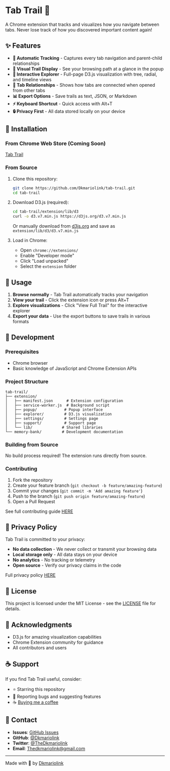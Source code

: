 # Tab Trail 🌲

A Chrome extension that tracks and visualizes how you navigate between tabs. Never lose track of how you discovered important content again!

## ✨ Features

- **📍 Automatic Tracking** - Captures every tab navigation and parent-child relationships
- **🌳 Visual Trail Display** - See your browsing path at a glance in the popup  
- **🎯 Interactive Explorer** - Full-page D3.js visualization with tree, radial, and timeline views
- **🔗 Tab Relationships** - Shows how tabs are connected when opened from other tabs
- **📊 Export Options** - Save trails as text, JSON, or Markdown
- **⚡ Keyboard Shortcut** - Quick access with Alt+T
- **🔒 Privacy First** - All data stored locally on your device

## 🚀 Installation

### From Chrome Web Store (Coming Soon)
[Tab Trail](https://chromewebstore.google.com/detail/tab-trail/ddbccnbkoaomghihccgbicjbacflfodk?authuser=0&hl=en)

### From Source
1. Clone this repository:
   ```bash
   git clone https://github.com/Dkmariolink/tab-trail.git
   cd tab-trail
   ```

2. Download D3.js (required):
   ```bash
   cd tab-trail/extension/lib/d3
   curl -o d3.v7.min.js https://d3js.org/d3.v7.min.js
   ```
   
   Or manually download from [d3js.org](https://d3js.org/d3.v7.min.js) and save as `extension/lib/d3/d3.v7.min.js`

3. Load in Chrome:
   - Open `chrome://extensions/`
   - Enable "Developer mode"
   - Click "Load unpacked"
   - Select the `extension` folder

## 🎯 Usage

1. **Browse normally** - Tab Trail automatically tracks your navigation
2. **View your trail** - Click the extension icon or press Alt+T
3. **Explore visualizations** - Click "View Full Trail" for the interactive explorer
4. **Export your data** - Use the export buttons to save trails in various formats

## 🔧 Development

### Prerequisites
- Chrome browser
- Basic knowledge of JavaScript and Chrome Extension APIs

### Project Structure
```
tab-trail/
├── extension/
│   ├── manifest.json      # Extension configuration
│   ├── service-worker.js  # Background script
│   ├── popup/            # Popup interface
│   ├── explorer/         # D3.js visualization
│   ├── settings/         # Settings page
│   ├── support/          # Support page
│   └── lib/             # Shared libraries
└── memory-bank/         # Development documentation
```

### Building from Source
No build process required! The extension runs directly from source.

### Contributing
1. Fork the repository
2. Create your feature branch (`git checkout -b feature/amazing-feature`)
3. Commit your changes (`git commit -m 'Add amazing feature'`)
4. Push to the branch (`git push origin feature/amazing-feature`)
5. Open a Pull Request

See full contributing guide [HERE](CONTRIBUTING.md)

## 🔐 Privacy Policy

Tab Trail is committed to your privacy:
- **No data collection** - We never collect or transmit your browsing data
- **Local storage only** - All data stays on your device
- **No analytics** - No tracking or telemetry
- **Open source** - Verify our privacy claims in the code

Full privacy policy [HERE](PRIVACY.md)

## 📝 License

This project is licensed under the MIT License - see the [LICENSE](LICENSE) file for details.

## 🙏 Acknowledgments

- D3.js for amazing visualization capabilities
- Chrome Extension community for guidance
- All contributors and users

## ☕ Support

If you find Tab Trail useful, consider:
- ⭐ Starring this repository
- 🐛 Reporting bugs and suggesting features
- ☕ [Buying me a coffee](https://www.buymeacoffee.com/dkmariolink)

## 📧 Contact

- **Issues**: [GitHub Issues](https://github.com/Dkmariolink/tab-trail/issues)
- **GitHub**: [@Dkmariolink](https://github.com/Dkmariolink)
- **Twitter**: [@TheDkmariolink](https://x.com/TheDkmariolink)
- **Email**: Thedkmariolink@gmail.com

---

Made with 💚 by [Dkmariolink](https://github.com/Dkmariolink)
